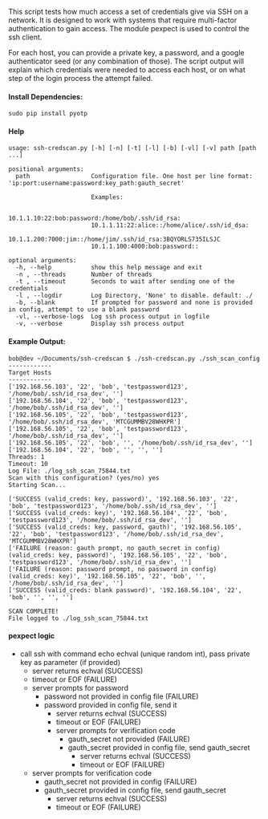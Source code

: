 This script tests how much access a set of credentials give via SSH on a network. It is designed to work with systems that require multi-factor authentication to gain access. The module pexpect is used to control the ssh client.

For each host, you can provide a private key, a password, and a google authenticator seed (or any combination of those). The script output will explain which credentials were needed to access each host, or on what step of the login process the attempt failed.

#### Install Dependencies:

    sudo pip install pyotp


#### Help

    usage: ssh-credscan.py [-h] [-n] [-t] [-l] [-b] [-vl] [-v] path [path ...]

    positional arguments:
      path                 Configuration file. One host per line format: 'ip:port:username:password:key_path:gauth_secret'
                       
                           Examples:
                       
                           10.1.1.10:22:bob:password:/home/bob/.ssh/id_rsa:
                           10.1.1.11:22:alice::/home/alice/.ssh/id_dsa:
                           10.1.1.200:7000:jim::/home/jim/.ssh/id_rsa:3BQYORLS735ILSJC
                           10.1.1.100:4000:bob:password::

    optional arguments:
      -h, --help           show this help message and exit
      -n , --threads       Number of threads
      -t , --timeout       Seconds to wait after sending one of the credentials
      -l , --logdir        Log Directory, 'None' to disable. default: ./
      -b, --blank          If prompted for password and none is provided in config, attempt to use a blank password
      -vl, --verbose-logs  Log ssh process output in logfile
      -v, --verbose        Display ssh process output

#### Example Output:

    bob@dev ~/Documents/ssh-credscan $ ./ssh-credscan.py ./ssh_scan_config
    ------------
    Target Hosts
    ------------
    ['192.168.56.103', '22', 'bob', 'testpassword123', '/home/bob/.ssh/id_rsa_dev', '']
    ['192.168.56.104', '22', 'bob', 'testpassword123', '/home/bob/.ssh/id_rsa_dev', '']
    ['192.168.56.105', '22', 'bob', 'testpassword123', '/home/bob/.ssh/id_rsa_dev', 'MTCGUMMBV28WHXPR']
    ['192.168.56.105', '22', 'bob', 'testpassword123', '/home/bob/.ssh/id_rsa_dev', '']
    ['192.168.56.105', '22', 'bob', '', '/home/bob/.ssh/id_rsa_dev', '']
    ['192.168.56.104', '22', 'bob', '', '', '']
    Threads: 1
    Timeout: 10
    Log File: ./log_ssh_scan_75844.txt
    Scan with this configuration? (yes/no) yes
    Starting Scan...

    ['SUCCESS (valid_creds: key, password)', '192.168.56.103', '22', 'bob', 'testpassword123', '/home/bob/.ssh/id_rsa_dev', '']
    ['SUCCESS (valid_creds: key)', '192.168.56.104', '22', 'bob', 'testpassword123', '/home/bob/.ssh/id_rsa_dev', '']
    ['SUCCESS (valid_creds: key, password, gauth)', '192.168.56.105', '22', 'bob', 'testpassword123', '/home/bob/.ssh/id_rsa_dev', 'MTCGUMMBV28WHXPR']
    ['FAILURE (reason: gauth prompt, no gauth_secret in config) (valid_creds: key, password)', '192.168.56.105', '22', 'bob', 'testpassword123', '/home/bob/.ssh/id_rsa_dev', '']
    ['FAILURE (reason: password prompt, no password in config) (valid_creds: key)', '192.168.56.105', '22', 'bob', '', '/home/bob/.ssh/id_rsa_dev', '']
    ['SUCCESS (valid_creds: blank password)', '192.168.56.104', '22', 'bob', '', '', '']

    SCAN COMPLETE!
    File logged to ./log_ssh_scan_75844.txt

#### pexpect logic

* call ssh with command echo echval (unique random int), pass private key as parameter (if provided)
  * server returns echval (SUCCESS)
  * timeout or EOF (FAILURE)
  * server prompts for password
    * password not provided in config file (FAILURE)
    * password provided in config file, send it
      * server returns echval (SUCCESS)
      * timeout or EOF (FAILURE)
      * server prompts for verification code
        * gauth_secret not provided (FAILURE)
        * gauth_secret provided in config file, send gauth_secret
          * server returns echval (SUCCESS)
          * timeout or EOF (FAILURE)
  * server prompts for verification code
    * gauth_secret not provided in config (FAILURE)
    * gauth_secret provided in config file, send gauth_secret
      * server returns echval (SUCCESS)
      * timeout or EOF (FAILURE)
